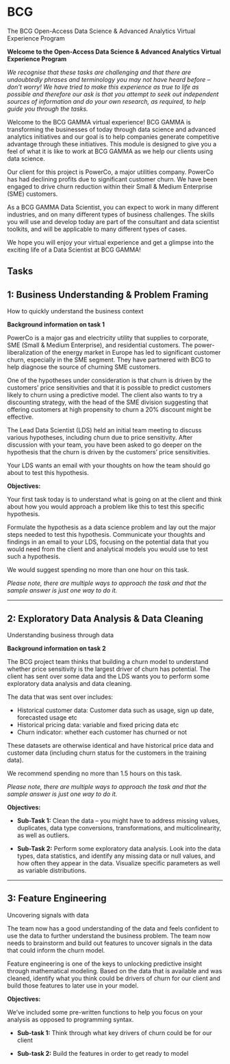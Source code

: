 # BCG
The BCG Open-Access Data Science &amp; Advanced Analytics Virtual Experience Program

**Welcome to the Open-Access Data Science & Advanced Analytics Virtual Experience Program**

*We recognise that these tasks are challenging and that there are undoubtedly phrases and terminology you may not have heard before – don’t worry! We have tried to make this experience as true to life as possible and therefore our ask is that you attempt to seek out independent sources of information and do your own research, as required, to help guide you through the tasks.*

Welcome to the BCG GAMMA virtual experience! BCG GAMMA is transforming the businesses of today through data science and advanced analytics initiatives and our goal is to help companies generate competitive advantage through these initiatives. This module is designed to give you a feel of what it is like to work at BCG GAMMA as we help our clients using data science.

Our client for this project is PowerCo, a major utilities company. PowerCo has had declining profits due to significant customer churn. We have been engaged to drive churn reduction within their Small & Medium Enterprise (SME) customers.

As a BCG GAMMA Data Scientist, you can expect to work in many different industries, and on many different types of business challenges. The skills you will use and develop today are part of the consultant and data scientist toolkits, and will be applicable to many different types of cases.

We hope you will enjoy your virtual experience and get a glimpse into the exciting life of a Data Scientist at BCG GAMMA!

## Tasks

## 1: Business Understanding & Problem Framing
How to quickly understand the business context

**Background information on task 1**

PowerCo is a major gas and electricity utility that supplies to corporate, SME (Small & Medium Enterprise), and residential customers. The power-liberalization of the energy market in Europe has led to significant customer churn, especially in the SME segment. They have partnered with BCG to help diagnose the source of churning SME customers.

One of the hypotheses under consideration is that churn is driven by the customers’ price sensitivities and that it is possible to predict customers likely to churn using a predictive model. The client also wants to try a discounting strategy, with the head of the SME division suggesting that offering customers at high propensity to churn a 20% discount might be effective.

The Lead Data Scientist (LDS) held an initial team meeting to discuss various hypotheses, including churn due to price sensitivity. After discussion with your team, you have been asked to go deeper on the hypothesis that the churn is driven by the customers’ price sensitivities. 

Your LDS wants an email with your thoughts on how the team should go about to test this hypothesis.

**Objectives:**

Your first task today is to understand what is going on at the client and think about how you would approach a problem like this to test this specific hypothesis.

Formulate the hypothesis as a data science problem and lay out the major steps needed to test this hypothesis. Communicate your thoughts and findings in an email to your LDS, focusing on the potential data that you would need from the client and analytical models you would use to test such a hypothesis.

We would suggest spending no more than one hour on this task.

*Please note, there are multiple ways to approach the task and that the sample answer is just one way to do it.*

---

## 2: Exploratory Data Analysis & Data Cleaning
Understanding business through data

**Background information on task 2**

The BCG project team thinks that building a churn model to understand whether price sensitivity is the largest driver of churn has potential. The client has sent over some data and the LDS wants you to perform some exploratory data analysis and data cleaning.

The data that was sent over includes:

* Historical customer data: Customer data such as usage, sign up date, forecasted usage etc
* Historical pricing data: variable and fixed pricing data etc
* Churn indicator: whether each customer has churned or not

These datasets are otherwise identical and have historical price data and customer data (including churn status for the customers in the training data).

We recommend spending no more than 1.5 hours on this task.

*Please note, there are multiple ways to approach the task and that the sample answer is just one way to do it.*

**Objectives:**

* **Sub-Task 1:** Clean the data – you might have to address missing values, duplicates, data type conversions, transformations, and multicolinearity, as well as outliers.

* **Sub-Task 2:** Perform some exploratory data analysis. Look into the data types, data statistics, and identify any missing data or null values, and how often they appear in the data. Visualize specific parameters as well as variable distributions.

---

## 3: Feature Engineering
Uncovering signals with data

The team now has a good understanding of the data and feels confident to use the data to further understand the business problem. The team now needs to brainstorm and build out features to uncover signals in the data that could inform the churn model.

Feature engineering is one of the keys to unlocking predictive insight through mathematical modeling. Based on the data that is available and was cleaned, identify what you think could be drivers of churn for our client and build those features to later use in your model.

**Objectives:**

We’ve included some pre-written functions to help you focus on your analysis as opposed to programming syntax.

* **Sub-task 1:** Think through what key drivers of churn could be for our client

* **Sub-task 2:** Build the features in order to get ready to model
